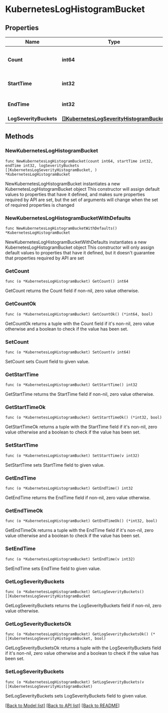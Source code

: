 # KubernetesLogHistogramBucket

## Properties

Name | Type | Description | Notes
------------ | ------------- | ------------- | -------------
**Count** | **int64** | Total logs record count in the bucket. | 
**StartTime** | **int32** | The bucket initial timestamp. | 
**EndTime** | **int32** | The bucket final timestamp. | 
**LogSeverityBuckets** | [**[]KubernetesLogSeverityHistogramBucket**](KubernetesLogSeverityHistogramBucket.md) |  | 

## Methods

### NewKubernetesLogHistogramBucket

`func NewKubernetesLogHistogramBucket(count int64, startTime int32, endTime int32, logSeverityBuckets []KubernetesLogSeverityHistogramBucket, ) *KubernetesLogHistogramBucket`

NewKubernetesLogHistogramBucket instantiates a new KubernetesLogHistogramBucket object
This constructor will assign default values to properties that have it defined,
and makes sure properties required by API are set, but the set of arguments
will change when the set of required properties is changed

### NewKubernetesLogHistogramBucketWithDefaults

`func NewKubernetesLogHistogramBucketWithDefaults() *KubernetesLogHistogramBucket`

NewKubernetesLogHistogramBucketWithDefaults instantiates a new KubernetesLogHistogramBucket object
This constructor will only assign default values to properties that have it defined,
but it doesn't guarantee that properties required by API are set

### GetCount

`func (o *KubernetesLogHistogramBucket) GetCount() int64`

GetCount returns the Count field if non-nil, zero value otherwise.

### GetCountOk

`func (o *KubernetesLogHistogramBucket) GetCountOk() (*int64, bool)`

GetCountOk returns a tuple with the Count field if it's non-nil, zero value otherwise
and a boolean to check if the value has been set.

### SetCount

`func (o *KubernetesLogHistogramBucket) SetCount(v int64)`

SetCount sets Count field to given value.


### GetStartTime

`func (o *KubernetesLogHistogramBucket) GetStartTime() int32`

GetStartTime returns the StartTime field if non-nil, zero value otherwise.

### GetStartTimeOk

`func (o *KubernetesLogHistogramBucket) GetStartTimeOk() (*int32, bool)`

GetStartTimeOk returns a tuple with the StartTime field if it's non-nil, zero value otherwise
and a boolean to check if the value has been set.

### SetStartTime

`func (o *KubernetesLogHistogramBucket) SetStartTime(v int32)`

SetStartTime sets StartTime field to given value.


### GetEndTime

`func (o *KubernetesLogHistogramBucket) GetEndTime() int32`

GetEndTime returns the EndTime field if non-nil, zero value otherwise.

### GetEndTimeOk

`func (o *KubernetesLogHistogramBucket) GetEndTimeOk() (*int32, bool)`

GetEndTimeOk returns a tuple with the EndTime field if it's non-nil, zero value otherwise
and a boolean to check if the value has been set.

### SetEndTime

`func (o *KubernetesLogHistogramBucket) SetEndTime(v int32)`

SetEndTime sets EndTime field to given value.


### GetLogSeverityBuckets

`func (o *KubernetesLogHistogramBucket) GetLogSeverityBuckets() []KubernetesLogSeverityHistogramBucket`

GetLogSeverityBuckets returns the LogSeverityBuckets field if non-nil, zero value otherwise.

### GetLogSeverityBucketsOk

`func (o *KubernetesLogHistogramBucket) GetLogSeverityBucketsOk() (*[]KubernetesLogSeverityHistogramBucket, bool)`

GetLogSeverityBucketsOk returns a tuple with the LogSeverityBuckets field if it's non-nil, zero value otherwise
and a boolean to check if the value has been set.

### SetLogSeverityBuckets

`func (o *KubernetesLogHistogramBucket) SetLogSeverityBuckets(v []KubernetesLogSeverityHistogramBucket)`

SetLogSeverityBuckets sets LogSeverityBuckets field to given value.



[[Back to Model list]](../README.md#documentation-for-models) [[Back to API list]](../README.md#documentation-for-api-endpoints) [[Back to README]](../README.md)


